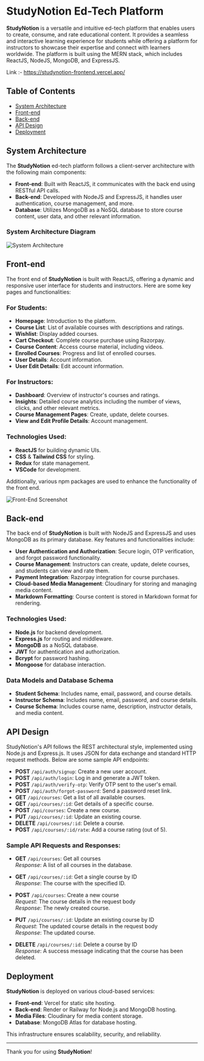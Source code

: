 # StudyNotion Ed-Tech Platform

**StudyNotion** is a versatile and intuitive ed-tech platform that enables users to create, consume, and rate educational content. It provides a seamless and interactive learning experience for students while offering a platform for instructors to showcase their expertise and connect with learners worldwide. The platform is built using the MERN stack, which includes ReactJS, NodeJS, MongoDB, and ExpressJS.

Link :- https://studynotion-frontend.vercel.app/

## Table of Contents

- [System Architecture](#system-architecture)
- [Front-end](#front-end)
- [Back-end](#back-end)
- [API Design](#api-design)
- [Deployment](#deployment)

## System Architecture

The **StudyNotion** ed-tech platform follows a client-server architecture with the following main components:

- **Front-end**: Built with ReactJS, it communicates with the back end using RESTful API calls.
- **Back-end**: Developed with NodeJS and ExpressJS, it handles user authentication, course management, and more.
- **Database**: Utilizes MongoDB as a NoSQL database to store course content, user data, and other relevant information.

### System Architecture Diagram

![System Architecture](https://github.com/user-attachments/assets/2218d8e3-a1a3-4172-be94-d08cf65cc61c)

## Front-end

The front end of **StudyNotion** is built with ReactJS, offering a dynamic and responsive user interface for students and instructors. Here are some key pages and functionalities:

### For Students:
- **Homepage**: Introduction to the platform.
- **Course List**: List of available courses with descriptions and ratings.
- **Wishlist**: Display added courses.
- **Cart Checkout**: Complete course purchase using Razorpay.
- **Course Content**: Access course material, including videos.
- **Enrolled Courses**: Progress and list of enrolled courses.
- **User Details**: Account information.
- **User Edit Details**: Edit account information.

### For Instructors:
- **Dashboard**: Overview of instructor's courses and ratings.
- **Insights**: Detailed course analytics including the number of views, clicks, and other relevant metrics.
- **Course Management Pages**: Create, update, delete courses.
- **View and Edit Profile Details**: Account management.

### Technologies Used:
- **ReactJS** for building dynamic UIs.
- **CSS** & **Tailwind CSS** for styling.
- **Redux** for state management.
- **VSCode** for development.

Additionally, various npm packages are used to enhance the functionality of the front end.

![Front-End Screenshot](https://github.com/user-attachments/assets/e54953e1-bbc0-4b4f-9317-b753fdd9c9f5)

## Back-end

The back end of **StudyNotion** is built with NodeJS and ExpressJS and uses MongoDB as its primary database. Key features and functionalities include:

- **User Authentication and Authorization**: Secure login, OTP verification, and forgot password functionality.
- **Course Management**: Instructors can create, update, delete courses, and students can view and rate them.
- **Payment Integration**: Razorpay integration for course purchases.
- **Cloud-based Media Management**: Cloudinary for storing and managing media content.
- **Markdown Formatting**: Course content is stored in Markdown format for rendering.

### Technologies Used:
- **Node.js** for backend development.
- **Express.js** for routing and middleware.
- **MongoDB** as a NoSQL database.
- **JWT** for authentication and authorization.
- **Bcrypt** for password hashing.
- **Mongoose** for database interaction.

### Data Models and Database Schema

- **Student Schema**: Includes name, email, password, and course details.
- **Instructor Schema**: Includes name, email, password, and course details.
- **Course Schema**: Includes course name, description, instructor details, and media content.

## API Design

StudyNotion's API follows the REST architectural style, implemented using Node.js and Express.js. It uses JSON for data exchange and standard HTTP request methods. Below are some sample API endpoints:

- **POST** `/api/auth/signup`: Create a new user account.
- **POST** `/api/auth/login`: Log in and generate a JWT token.
- **POST** `/api/auth/verify-otp`: Verify OTP sent to the user's email.
- **POST** `/api/auth/forgot-password`: Send a password reset link.
- **GET** `/api/courses`: Get a list of all available courses.
- **GET** `/api/courses/:id`: Get details of a specific course.
- **POST** `/api/courses`: Create a new course.
- **PUT** `/api/courses/:id`: Update an existing course.
- **DELETE** `/api/courses/:id`: Delete a course.
- **POST** `/api/courses/:id/rate`: Add a course rating (out of 5).

### Sample API Requests and Responses:

- **GET** `/api/courses`: Get all courses  
  _Response_: A list of all courses in the database.

- **GET** `/api/courses/:id`: Get a single course by ID  
  _Response_: The course with the specified ID.

- **POST** `/api/courses`: Create a new course  
  _Request_: The course details in the request body  
  _Response_: The newly created course.

- **PUT** `/api/courses/:id`: Update an existing course by ID  
  _Request_: The updated course details in the request body  
  _Response_: The updated course.

- **DELETE** `/api/courses/:id`: Delete a course by ID  
  _Response_: A success message indicating that the course has been deleted.

## Deployment

**StudyNotion** is deployed on various cloud-based services:

- **Front-end**: Vercel for static site hosting.
- **Back-end**: Render or Railway for Node.js and MongoDB hosting.
- **Media Files**: Cloudinary for media content storage.
- **Database**: MongoDB Atlas for database hosting.

This infrastructure ensures scalability, security, and reliability.

---

Thank you for using **StudyNotion**!

